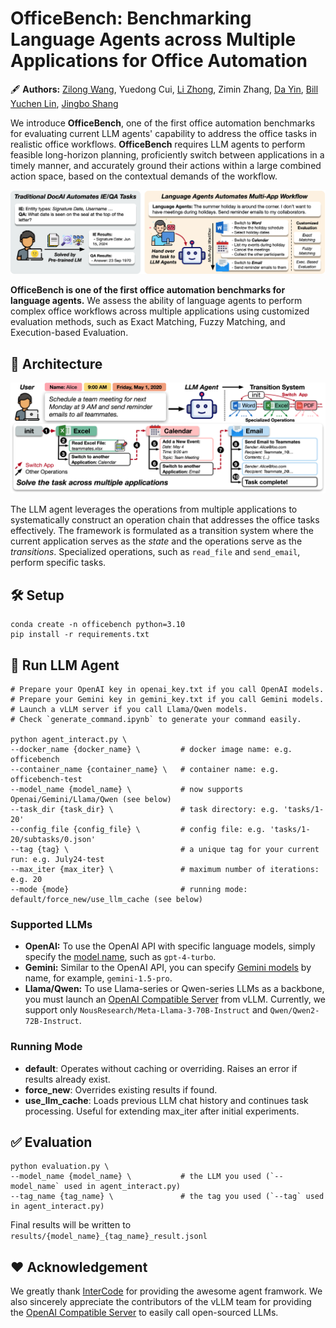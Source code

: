 # OfficeBench: Benchmarking Language Agents across Multiple Applications for Office Automation

🖋 **Authors:** [Zilong Wang](https://zilongwang.me), Yuedong Cui, [Li Zhong](https://github.com/FloridSleeves), Zimin Zhang, [Da Yin](https://wadeyin9712.github.io/), [Bill Yuchen Lin](https://yuchenlin.xyz/), [Jingbo Shang](https://shangjingbo1226.github.io/)

We introduce **OfficeBench**, one of the first office automation benchmarks for evaluating current LLM agents' capability to address the office tasks in realistic office workflows. **OfficeBench** requires LLM agents to perform feasible long-horizon planning, proficiently switch between applications in a timely manner, and accurately ground their actions within a large combined action space, based on the contextual demands of the workflow.
 
<p align="center">
<img src=assets/officebench.jpg width=900/>
</p>

**OfficeBench is one of the first office automation benchmarks for language agents.** We assess the ability of language agents to perform complex office workflows across multiple applications using customized evaluation methods, such as Exact Matching, Fuzzy Matching, and Execution-based Evaluation.

## 🧩 Architecture
<p align="center">
<img src=assets/architecture.jpg width=850/>
</p>

The LLM agent leverages the operations from multiple applications to systematically construct an operation chain that addresses the office tasks effectively. The framework is formulated as a transition system where the current application serves as the _state_ and the operations serve as the _transitions_. Specialized operations, such as `read_file` and `send_email`, perform specific tasks.

## 🛠️ Setup
```
conda create -n officebench python=3.10
pip install -r requirements.txt
```

## 🤖 Run LLM Agent
```shell
# Prepare your OpenAI key in openai_key.txt if you call OpenAI models.
# Prepare your Gemini key in gemini_key.txt if you call Gemini models.
# Launch a vLLM server if you call Llama/Qwen models.
# Check `generate_command.ipynb` to generate your command easily.

python agent_interact.py \
--docker_name {docker_name} \         # docker image name: e.g. officebench
--container_name {container_name} \   # container name: e.g. officebench-test
--model_name {model_name} \           # now supports Openai/Gemini/Llama/Qwen (see below)
--task_dir {task_dir} \               # task directory: e.g. 'tasks/1-20'
--config_file {config_file} \         # config file: e.g. 'tasks/1-20/subtasks/0.json'
--tag {tag} \                         # a unique tag for your current run: e.g. July24-test
--max_iter {max_iter} \               # maximum number of iterations: e.g. 20
--mode {mode}                         # running mode: default/force_new/use_llm_cache (see below)
```

### Supported LLMs
- **OpenAI:** To use the OpenAI API with specific language models, simply specify the [model name](https://platform.openai.com/docs/models), such as `gpt-4-turbo`.
- **Gemini:** Similar to the OpenAI API, you can specify [Gemini models](https://ai.google.dev/gemini-api/docs/models/gemini) by name, for example, `gemini-1.5-pro`.
- **Llama/Qwen:** To use Llama-series or Qwen-series LLMs as a backbone, you must launch an [OpenAI Compatible Server](https://docs.vllm.ai/en/latest/serving/openai_compatible_server.html) from vLLM. Currently, we support only `NousResearch/Meta-Llama-3-70B-Instruct` and `Qwen/Qwen2-72B-Instruct`.

### Running Mode
- **default**: Operates without caching or overriding. Raises an error if results already exist.
- **force_new**: Overrides existing results if found.
- **use_llm_cache**: Loads previous LLM chat history and continues task processing. Useful for extending max_iter after initial experiments.

## ✅ Evaluation

```shell
python evaluation.py \
--model_name {model_name} \           # the LLM you used (`--model_name` used in agent_interact.py)
--tag_name {tag_name} \               # the tag you used (`--tag` used in agent_interact.py)
```

Final results will be written to `results/{model_name}_{tag_name}_result.jsonl`

## ❤️ Acknowledgement
We greatly thank [InterCode](https://github.com/princeton-nlp/intercode) for providing the awesome agent framwork. We also sincerely appreciate the contributors of the vLLM team for providing the [OpenAI Compatible Server](https://docs.vllm.ai/en/latest/serving/openai_compatible_server.html) to easily call open-sourced LLMs. 
